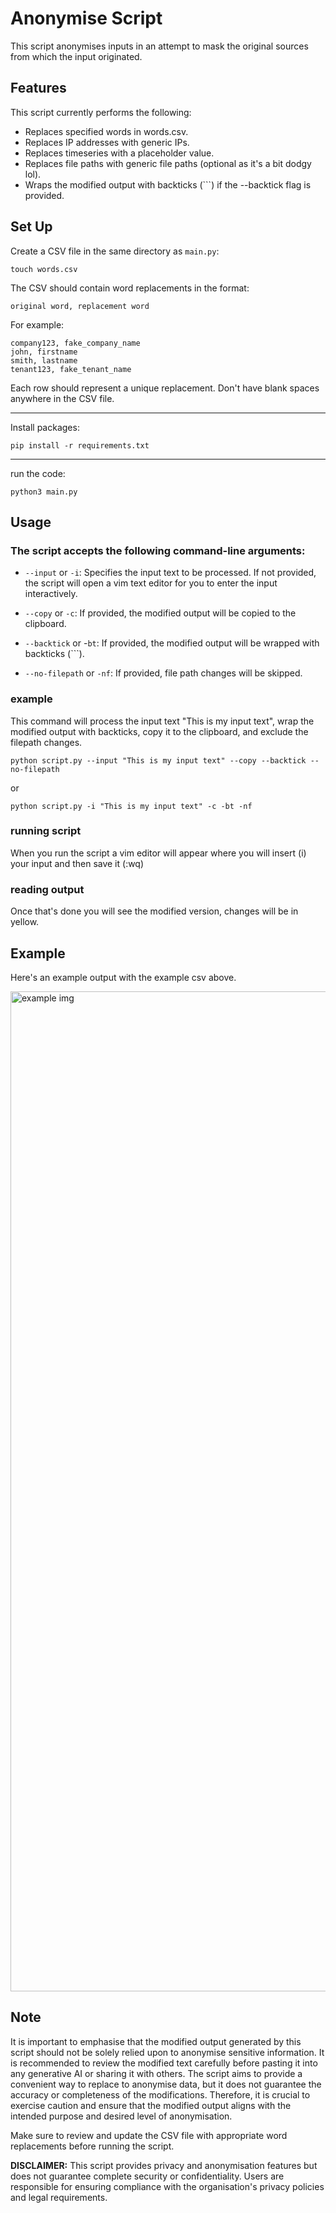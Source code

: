 # Anonymise Script

This script anonymises inputs in an attempt to mask the original sources from which the input originated.

## Features

This script currently performs the following:

- Replaces specified words in words.csv.
- Replaces IP addresses with generic IPs.
- Replaces timeseries with a placeholder value.
- Replaces file paths with generic file paths (optional as it's a bit dodgy lol).
- Wraps the modified output with backticks (```) if the --backtick flag is provided.

## Set Up
Create a CSV file in the same directory as `main.py`:

```
touch words.csv
```

The CSV should contain word replacements in the format:

```csv
original word, replacement word
```

For example:

```csv
company123, fake_company_name
john, firstname
smith, lastname
tenant123, fake_tenant_name
```
 
Each row should represent a unique replacement. Don't have blank spaces anywhere in the CSV file.

<hr>

Install packages:

```
pip install -r requirements.txt
```
<hr>

run the code:

```
python3 main.py
```

## Usage

### The script accepts the following command-line arguments:
- `--input` or `-i`: 
Specifies the input text to be processed. If not provided, the script will open a vim text editor for you to enter the input interactively.

- `--copy` or `-c`: 
If provided, the modified output will be copied to the clipboard.

- `--backtick` or -`bt`: 
If provided, the modified output will be wrapped with backticks (```).

- `--no-filepath` or `-nf`: 
If provided, file path changes will be skipped.

### example
This command will process the input text "This is my input text", wrap the modified output with backticks, copy it to the clipboard, and exclude the filepath changes.

```
python script.py --input "This is my input text" --copy --backtick --no-filepath
```
or
```
python script.py -i "This is my input text" -c -bt -nf
```

### running script
When you run the script a vim editor will appear where you will insert (i) your input and then save it (:wq)

### reading output
Once that's done you will see the modified version, changes will be in yellow.


## Example

Here's an example output with the example csv above.

<img width="1600" alt="example img" src="https://github.com/ronan-s1/Anonymise-Script/assets/85257187/3314ca16-2990-4476-aee6-65a9a3885e6a">

## Note

It is important to emphasise that the modified output generated by this script should not be solely relied upon to anonymise sensitive information. It is recommended to review the modified text carefully before pasting it into any generative AI or sharing it with others. The script aims to provide a convenient way to replace to anonymise data, but it does not guarantee the accuracy or completeness of the modifications. Therefore, it is crucial to exercise caution and ensure that the modified output aligns with the intended purpose and desired level of anonymisation.

Make sure to review and update the CSV file with appropriate word replacements before running the script.

**DISCLAIMER:** This script provides privacy and anonymisation features but does not guarantee complete security or confidentiality. Users are responsible for ensuring compliance with the organisation's privacy policies and legal requirements.
